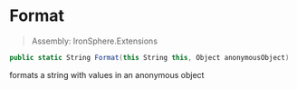 ﻿

# Format

> Assembly: IronSphere.Extensions

```csharp
public static String Format(this String this, Object anonymousObject)
```

formats a string with values in an anonymous object

 